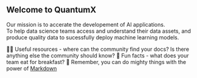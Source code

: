 ## Welcome to QuantumX 



Our mission is to accerate the developement of AI applications. <br/> 
    To help data science teams access and understand their data assets, and produce quality data to sucessfully deploy machine learning models.



👩‍💻 Useful resources - where can the community find your docs? Is there anything else the community should know?
🍿 Fun facts - what does your team eat for breakfast?
🧙 Remember, you can do mighty things with the power of [Markdown](https://docs.github.com/github/writing-on-github/getting-started-with-writing-and-formatting-on-github/basic-writing-and-formatting-syntax)

